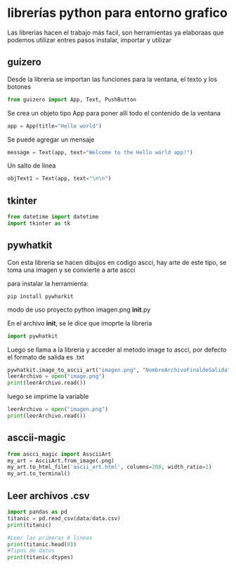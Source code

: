# librerías python para entorno grafico
Las librerias hacen el trabajo más facil, son herramientas ya elaboraas que podemos utilizar entres pasos
instalar, importar y utilizar

## guizero
Desde la libreria se importan las funciones para la ventana, el texto y los botones
```py
from guizero import App, Text, PushButton
```
Se crea un objeto tipo App para poner allí todo el contenido de la ventana
```py
app = App(title="Hello world")
```
Se puede agregar un mensaje
```py
message = Text(app, text="Welcome to the Hello world app!")
```
Un salto de línea
```py
objText1 = Text(app, text="\n\n")
```

## tkinter
```py
from datetime import datetime
import tkinter as tk
```

## pywhatkit
Con esta libreria se hacen dibujos en codigo ascci, hay arte de este tipo, se toma una imagen y se convierte a arte ascci

para instalar la herramienta:

``
pip install pywharkit
``

modo de uso
proyecto python
imagen.png
__init__.py

En el archivo __init__, se le dice que imoprte la libreria
```py
import pywhatkit
```

Luego se llama a la libreria y acceder al metodo image to ascci, por defecto el formato de salida es .txt
```py
pywhatkit.image_to_ascii_art("imagen.png", "NombreArchivoFinaldeSalida")
leerArchivo = open("image.png")
print(leerArchivo.read())
```

luego se imprime la variable
```py
leerArchivo = open("imagen.png")
print(leerArchivo.read())
```

## asccii-magic
```py
from ascci_magic import AssciiArt
my_art = AsciiArt.from_image(.png)
my_art.to_html_file('ascii_art.html', columns=200, width_ratio=2)
my_art.to_terminal()

```



## Leer archivos .csv
```py
import pandas as pd
titanic = pd.read_csv(data/data.csv)
print(titanic)

#Leer las primeras 8 lineas
print(titanic.head(8))
#Tipos de datos
print(titanic.dtypes)
```
